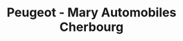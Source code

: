 ---
title: "Peugeot - Mary Automobiles Cherbourg"
url: /cherbourg-en-cotentin/peugeot-mary-automobiles-cherbourg/
shop: Autohaus
---